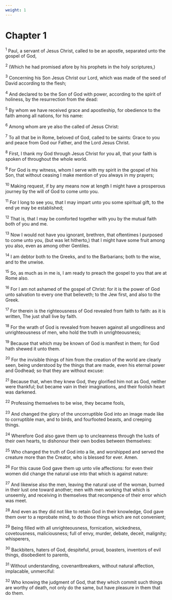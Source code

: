 ```yaml
---
weight: 1
---
```


# Chapter 1

<sup>1</sup> Paul, a servant of Jesus Christ, called to be an apostle, separated unto the gospel of God, 

<sup>2</sup> (Which he had promised afore by his prophets in the holy scriptures,) 

<sup>3</sup> Concerning his Son Jesus Christ our Lord, which was made of the seed of David according to the flesh; 

<sup>4</sup> And declared to be the Son of God with power, according to the spirit of holiness, by the resurrection from the dead: 

<sup>5</sup> By whom we have received grace and apostleship, for obedience to the faith among all nations, for his name: 

<sup>6</sup> Among whom are ye also the called of Jesus Christ: 

<sup>7</sup> To all that be in Rome, beloved of God, called to be saints: Grace to you and peace from God our Father, and the Lord Jesus Christ. 

<sup>8</sup> First, I thank my God through Jesus Christ for you all, that your faith is spoken of throughout the whole world. 

<sup>9</sup> For God is my witness, whom I serve with my spirit in the gospel of his Son, that without ceasing I make mention of you always in my prayers; 

<sup>10</sup> Making request, if by any means now at length I might have a prosperous journey by the will of God to come unto you. 

<sup>11</sup> For I long to see you, that I may impart unto you some spiritual gift, to the end ye may be established; 

<sup>12</sup> That is, that I may be comforted together with you by the mutual faith both of you and me. 

<sup>13</sup> Now I would not have you ignorant, brethren, that oftentimes I purposed to come unto you, (but was let hitherto,) that I might have some fruit among you also, even as among other Gentiles. 

<sup>14</sup> I am debtor both to the Greeks, and to the Barbarians; both to the wise, and to the unwise. 

<sup>15</sup> So, as much as in me is, I am ready to preach the gospel to you that are at Rome also. 

<sup>16</sup> For I am not ashamed of the gospel of Christ: for it is the power of God unto salvation to every one that believeth; to the Jew first, and also to the Greek. 

<sup>17</sup> For therein is the righteousness of God revealed from faith to faith: as it is written, The just shall live by faith. 

<sup>18</sup> For the wrath of God is revealed from heaven against all ungodliness and unrighteousness of men, who hold the truth in unrighteousness; 

<sup>19</sup> Because that which may be known of God is manifest in them; for God hath shewed it unto them. 

<sup>20</sup> For the invisible things of him from the creation of the world are clearly seen, being understood by the things that are made, even his eternal power and Godhead; so that they are without excuse: 

<sup>21</sup> Because that, when they knew God, they glorified him not as God, neither were thankful; but became vain in their imaginations, and their foolish heart was darkened. 

<sup>22</sup> Professing themselves to be wise, they became fools, 

<sup>23</sup> And changed the glory of the uncorruptible God into an image made like to corruptible man, and to birds, and fourfooted beasts, and creeping things. 

<sup>24</sup> Wherefore God also gave them up to uncleanness through the lusts of their own hearts, to dishonour their own bodies between themselves: 

<sup>25</sup> Who changed the truth of God into a lie, and worshipped and served the creature more than the Creator, who is blessed for ever. Amen. 

<sup>26</sup> For this cause God gave them up unto vile affections: for even their women did change the natural use into that which is against nature: 

<sup>27</sup> And likewise also the men, leaving the natural use of the woman, burned in their lust one toward another; men with men working that which is unseemly, and receiving in themselves that recompence of their error which was meet. 

<sup>28</sup> And even as they did not like to retain God in their knowledge, God gave them over to a reprobate mind, to do those things which are not convenient; 

<sup>29</sup> Being filled with all unrighteousness, fornication, wickedness, covetousness, maliciousness; full of envy, murder, debate, deceit, malignity; whisperers, 

<sup>30</sup> Backbiters, haters of God, despiteful, proud, boasters, inventors of evil things, disobedient to parents, 

<sup>31</sup> Without understanding, covenantbreakers, without natural affection, implacable, unmerciful: 

<sup>32</sup> Who knowing the judgment of God, that they which commit such things are worthy of death, not only do the same, but have pleasure in them that do them. 


